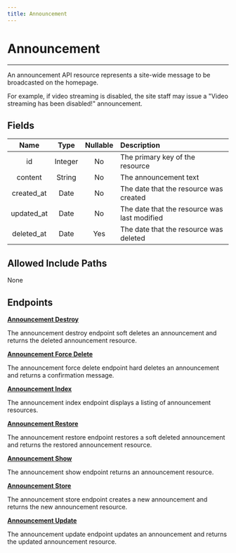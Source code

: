 ```yaml
---
title: Announcement
---
```


# Announcement

---

An announcement API resource represents a site-wide message to be broadcasted on the homepage. 

For example, if video streaming is disabled, the site staff may issue a "Video streaming has been disabled!" announcement.

## Fields

|    Name    |  Type   | Nullable |  Description                                 |
| :--------: | :-----: | :------: | :--------------------------------------------|
| id         | Integer | No       | The primary key of the resource              |
| content    | String  | No       | The announcement text                        |
| created_at | Date    | No       | The date that the resource was created       |
| updated_at | Date    | No       | The date that the resource was last modified |
| deleted_at | Date    | Yes      | The date that the resource was deleted       |

## Allowed Include Paths

None

## Endpoints

**[Announcement Destroy](/admin/announcement/destroy/)**

The announcement destroy endpoint soft deletes an announcement and returns the deleted announcement resource.

**[Announcement Force Delete](/admin/announcement/forceDelete/)**

The announcement force delete endpoint hard deletes an announcement and returns a confirmation message.

**[Announcement Index](/admin/announcement/index/)**

The announcement index endpoint displays a listing of announcement resources.

**[Announcement Restore](/admin/announcement/restore/)**

The announcement restore endpoint restores a soft deleted announcement and returns the restored announcement resource.

**[Announcement Show](/admin/announcement/show/)**

The announcement show endpoint returns an announcement resource.

**[Announcement Store](/admin/announcement/store/)**

The announcement store endpoint creates a new announcement and returns the new announcement resource.

**[Announcement Update](/admin/announcement/update/)**

The announcement update endpoint updates an announcement and returns the updated announcement resource.